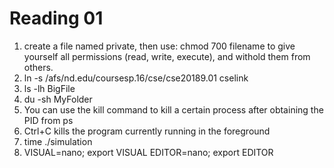 Reading 01
==========
1. create a file named private, then use: chmod 700 filename to give yourself all
permissions (read, write, execute), and withold them from others.
2. ln -s /afs/nd.edu/coursesp.16/cse/cse20189.01 cselink
3. ls -lh BigFile
4.  du -sh MyFolder
5. You can use the kill command to kill a certain process after obtaining the PID from ps
6. Ctrl+C kills the program currently running in the foreground
7. time ./simulation
8. VISUAL=nano; export VISUAL
EDITOR=nano; export EDITOR